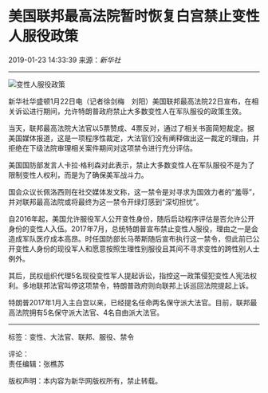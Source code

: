 # 美国联邦最高法院暂时恢复白宫禁止变性人服役政策

2019-01-23 14:33:39 来源：_新华社_

---

![变性人服役政策](//www.news.cn/res/xhwimg/xl2017/images/net_logo.png)

新华社华盛顿1月22日电（记者徐剑梅　刘阳）美国联邦最高法院22日宣布，在相关诉讼进行期间，允许特朗普政府禁止大多数变性人在军队服役的政策生效。

当天，联邦最高法院大法官以5票赞成、4票反对，通过了相关书面简短裁定。据美国媒体报道，这是一项程序性裁定，大法官们没有阐释做出这一裁定的理由，并拒绝在下级法院审理相关案件期间对这项禁令进行充分评估。

美国国防部发言人卡拉·格利森对此表示，禁止大多数变性人在军队服役不是为了限制变性人权利，而是为了确保美军战斗力。

国会众议长佩洛西则在社交媒体发文称，这一禁令是对寻求为国效力者的“羞辱”，并对联邦最高法院或将最终为这一禁令开绿灯感到“深切担忧”。

自2016年起，美国允许服役军人公开变性身份，随后启动程序评估是否允许公开身份的变性人入伍。2017年7月，总统特朗普宣布禁止变性人服役，理由之一是会造成军队医疗成本高昂。时任国防部长马蒂斯随后宣布执行这一禁令，但此前已公开变性人身份的现役军人和愿意按照生理性别服役且其间不寻求变性的跨性别人士例外。

其后，民权组织代理5名现役变性军人提起诉讼，指控这一政策侵犯变性人宪法权利。多地联邦法官叫停这项禁令，特朗普政府则向联邦上诉巡回法院提起上诉。

特朗普2017年1月入主白宫以来，已经提名任命两名保守派大法官。目前，联邦最高法院拥有5名保守派大法官、4名自由派大法官。

---

标签：变性、大法官、联邦、服役、禁令 

评论：  
责任编辑：张樵苏  

版权声明：本内容为新华网版权所有，禁止转载。
<!-- tcd_original_link http://www.xinhuanet.com/world/2019-01/23/c_1124031004.htm -->
